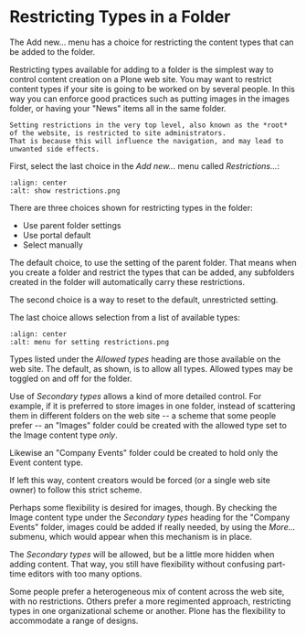 # Restricting Types in a Folder

The Add new... menu has a choice for restricting the content types that can be added to the folder.

Restricting types available for adding to a folder is the simplest way to control content creation on a Plone web site.
You may want to restrict content types if your site is going to be worked on by several people.
In this way you can enforce good practices such as putting images in the images folder, or having your "News" items all in the same folder.

```{note}
Setting restrictions in the very top level, also known as the *root* of the website, is restricted to site administrators.
That is because this will influence the navigation, and may lead to unwanted side effects.
```

First, select the last choice in the *Add new...* menu called *Restrictions...*:

```{figure} ../../_robot/show-restrictions.png
:align: center
:alt: show restrictions.png
```

There are three choices shown for restricting types in the folder:

- Use parent folder settings
- Use portal default
- Select manually

The default choice, to use the setting of the parent folder.
That means when you create a folder and restrict the types that can be added, any subfolders created in the folder will automatically carry these restrictions.

The second choice is a way to reset to the default, unrestricted setting.

The last choice allows selection from a list of available types:

```{figure} ../../_robot/menu-restrictions.png
:align: center
:alt: menu for setting restrictions.png
```

Types listed under the *Allowed types* heading are those available on the web site.
The default, as shown, is to allow all types.
Allowed types may be toggled on and off for the folder.

Use of *Secondary types* allows a kind of more detailed control.
For example, if it is preferred to store images in one folder, instead of scattering them in different folders on the web site -- a scheme that some people prefer -- an "Images" folder could be created with the allowed type set to the Image content type *only*.

Likewise an "Company Events" folder could be created to hold only the Event content type.

If left this way, content creators would be forced (or a single web site owner) to follow this strict scheme.

Perhaps some flexibility is desired for images, though. By checking the Image content type under the *Secondary types* heading for the "Company Events" folder, images could be added if really needed, by using the *More...* submenu, which would appear when this mechanism is in place.

The *Secondary types* will be allowed, but be a little more hidden when adding content.
That way, you still have flexibility without confusing part-time editors with too many options.

Some people prefer a heterogeneous mix of content across the web site, with no restrictions.
Others prefer a more regimented approach, restricting types in one organizational scheme or another.
Plone has the flexibility to accommodate a range of designs.
